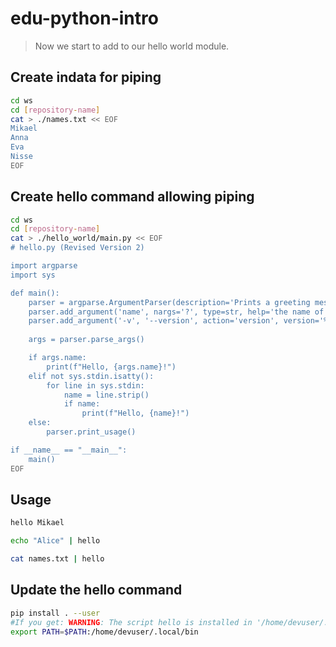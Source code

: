 # edu-python-intro

> Now we start to add to our hello world module.

## Create indata for piping

```bash
cd ws
cd [repository-name]
cat > ./names.txt << EOF
Mikael
Anna
Eva
Nisse
EOF
```

## Create hello command allowing piping

```bash
cd ws
cd [repository-name]
cat > ./hello_world/main.py << EOF
# hello.py (Revised Version 2)

import argparse
import sys

def main():
    parser = argparse.ArgumentParser(description='Prints a greeting message to the user.')
    parser.add_argument('name', nargs='?', type=str, help='the name of the user')
    parser.add_argument('-v', '--version', action='version', version='%(prog)s 1.0', help="show program's version number and exit")
    
    args = parser.parse_args()

    if args.name:
        print(f"Hello, {args.name}!")
    elif not sys.stdin.isatty():
        for line in sys.stdin:
            name = line.strip()
            if name:
                print(f"Hello, {name}!")
    else:
        parser.print_usage()

if __name__ == "__main__":
    main()
EOF
```


## Usage

```bash
hello Mikael

echo "Alice" | hello

cat names.txt | hello
```

## Update the hello command

```bash
pip install . --user
#If you get: WARNING: The script hello is installed in '/home/devuser/.local/bin' which is not on PATH.
export PATH=$PATH:/home/devuser/.local/bin
```
